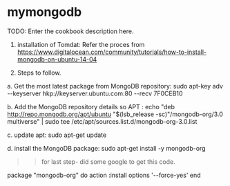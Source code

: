 # mymongodb


TODO: Enter the cookbook description here.

1. installation of Tomdat: Refer the proces from https://www.digitalocean.com/community/tutorials/how-to-install-mongodb-on-ubuntu-14-04

2. Steps to follow.

a.  Get the most latest package from MongoDB repository: sudo apt-key adv --keyserver hkp://keyserver.ubuntu.com:80 --recv 7F0CEB10

b. Add the MongoDB repository details so APT  : echo "deb http://repo.mongodb.org/apt/ubuntu "$(lsb_release -sc)"/mongodb-org/3.0 multiverse" | sudo tee /etc/apt/sources.list.d/mongodb-org-3.0.list

c. update apt:  sudo apt-get update

d.  install the MongoDB package: sudo apt-get install -y mongodb-org

>> for last step- did some google to get this code.

package "mongodb-org" do
    action    :install
    options   '--force-yes'
end